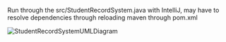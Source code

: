 Run through the src/StudentRecordSystem.java with IntelliJ, may have to resolve dependencies through reloading maven through pom.xml

![StudentRecordSystemUMLDiagram](https://github.com/DaraghD/StudentRecordSystem/assets/98656036/2c96515f-d6cd-4236-ba8e-7af82ae766c9)
